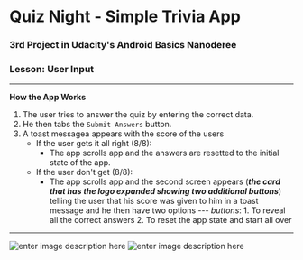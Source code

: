 
# Quiz Night - Simple Trivia App
### 3rd Project in Udacity's Android Basics Nanoderee
### Lesson: User Input
-----

**How the App Works**

 1. The user tries to answer the quiz by entering the correct data.
 2. He then tabs the `Submit Answers` button.
 3. A toast messagea appears with the score of the users
	 - If the user gets it all right (8/8): 
		 - The app scrolls app and the answers are resetted to the initial state of the app.
	 - If the user don't get (8/8): 
		 - The app scrolls app and the second screen appears (***the card that has the logo expanded showing two additional buttons***) telling the user that his score was given to him in a toast message and he then have two options --- *buttons*:
				1. To reveal all the correct answers
				2. To reset the app state and start all over

-----

![enter image description here](https://i.imgur.com/GnLr7xv.png) ![enter image description here](https://i.imgur.com/hl1PKLc.png)
